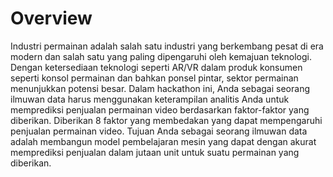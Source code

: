 # Overview

Industri permainan adalah salah satu industri yang berkembang pesat di era modern dan salah satu yang paling dipengaruhi oleh kemajuan teknologi. Dengan ketersediaan teknologi seperti AR/VR dalam produk konsumen seperti konsol permainan dan bahkan ponsel pintar, sektor permainan menunjukkan potensi besar. Dalam hackathon ini, Anda sebagai seorang ilmuwan data harus menggunakan keterampilan analitis Anda untuk memprediksi penjualan permainan video berdasarkan faktor-faktor yang diberikan. Diberikan 8 faktor yang membedakan yang dapat mempengaruhi penjualan permainan video. Tujuan Anda sebagai seorang ilmuwan data adalah membangun model pembelajaran mesin yang dapat dengan akurat memprediksi penjualan dalam jutaan unit untuk suatu permainan yang diberikan.
